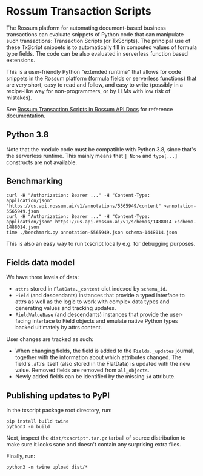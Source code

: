 # Rossum Transaction Scripts

The Rossum platform for automating document-based business transactions can
evaluate snippets of Python code that can manipulate such transactions:
Transaction Scripts (or TxScripts).  The principal use of these TxScript
snippets is to automatically fill in computed values of formula type fields.
The code can be also evaluated in serverless function based extensions.

This is a user-friendly Python "extended runtime" that allows for code snippets
in the Rossum platform (formula fields or serverless functions) that are very
short, easy to read and follow, and easy to write (possibly in a recipe-like
way for non-programmers, or by LLMs with low risk of mistakes).

See [Rossum Transaction Scripts in Rossum API Docs](https://elis.rossum.ai/api/docs/#rossum-transaction-scripts)
for reference documentation.

## Python 3.8

Note that the module code must be compatible with Python 3.8, since that's
the serverless runtime. This mainly means that `| None` and `type[...]`
constructs are not available.

## Benchmarking

```
curl -H "Authorization: Bearer ..." -H "Content-Type: application/json" "https://us.api.rossum.ai/v1/annotations/5565949/content" >annotation-5565949.json
curl -H "Authorization: Bearer ..." -H "Content-Type: application/json" https://us.api.rossum.ai/v1/schemas/1488014 >schema-1488014.json
time ./benchmark.py annotation-5565949.json schema-1448014.json
```

This is also an easy way to run txscript locally e.g. for debugging purposes.

## Fields data model

We have three levels of data:
* `attrs` stored in `FlatData._content` dict indexed by `schema_id`.
* `Field` (and descendants) instances that provide a typed interface
  to attrs as well as the logic to work with complex data types and
  generating values and tracking updates.
* `FieldValueBase` (and descendants) instances that provide the
  user-facing interface to Field objects and emulate native Python
  types backed ultimately by attrs content.

User changes are tracked as such:
* When changing fields, the field is added to the `Fields._updates`
  journal, together with the information about which attributes changed.
  The field's .attrs itself (also stored in the FlatData)
  is updated with the new value. Removed fields are removed from
  `all_objects`.
* Newly added fields can be identified by the missing `id` attribute.

## Publishing updates to PyPI

In the txscript package root directory, run:

```
pip install build twine
python3 -m build
```

Next, inspect the `dist/txscript*.tar.gz` tarball of source distribution
to make sure it looks sane and doesn't contain any surprising extra files.

Finally, run:

```
python3 -m twine upload dist/*
```
